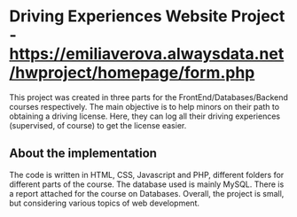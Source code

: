 # Driving Experiences Website Project - https://emiliaverova.alwaysdata.net/hwproject/homepage/form.php
This project was created in three parts for the FrontEnd/Databases/Backend courses respectively.
The main objective is to help minors on their path to obtaining a driving license. Here, they can log all their driving experiences (supervised, of course) to get the license easier.

## About the implementation
The code is written in HTML, CSS, Javascript and PHP, different folders for different parts of the course. The database used is mainly MySQL. There is a report attached for the course on Databases. Overall, the project is small, but considering various topics of web development.
